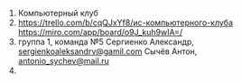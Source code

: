 1) Компьютерный клуб
2) https://trello.com/b/cqQJxYf8/ис-компьютерного-клуба
https://miro.com/app/board/o9J_kuh9wIA=/
3) группа 1, команда №5
Сергиенко Александр, sergienkoaleksandrv@gamil.com
Сычёв Антон, antonio_sychev@mail.ru
4) 
